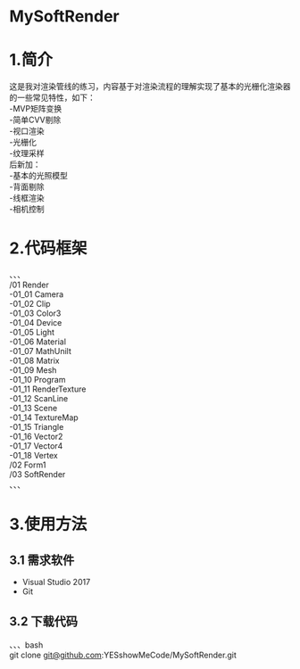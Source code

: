 ﻿# MySoftRender

# 1.简介
这是我对渲染管线的练习，内容基于对渲染流程的理解实现了基本的光栅化渲染器的一些常见特性，如下：  
-MVP矩阵变换  
-简单CVV剔除  
-视口渲染  
-光栅化  
-纹理采样  
后新加：  
-基本的光照模型  
-背面剔除  
-线框渲染  
-相机控制  

# 2.代码框架
、、、  
/01 Render  
    -01_01 Camera  
    -01_02 Clip  
    -01_03 Color3  
    -01_04 Device  
    -01_05 Light  
    -01_06 Material  
    -01_07 MathUnilt  
    -01_08 Matrix  
    -01_09 Mesh  
    -01_10 Program  
    -01_11 RenderTexture  
    -01_12 ScanLine  
    -01_13 Scene  
    -01_14 TextureMap  
    -01_15 Triangle  
    -01_16 Vector2  
    -01_17 Vector4  
    -01_18 Vertex  
/02 Form1  
/03 SoftRender    
、、、  

# 3.使用方法

## 3.1 需求软件
 - Visual Studio 2017
 - Git

## 3.2 下载代码
、、、bash  
git clone git@github.com:YESshowMeCode/MySoftRender.git  

